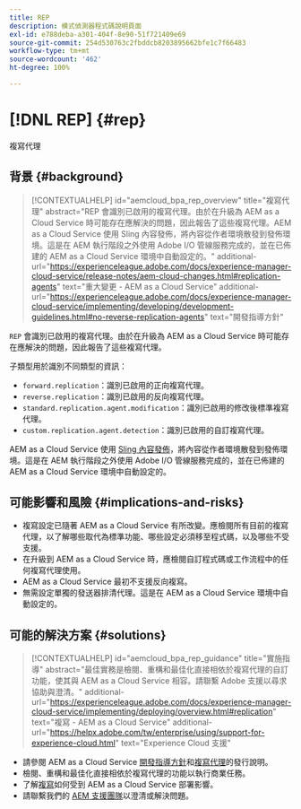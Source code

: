 ```yaml
---
title: REP
description: 模式偵測器程式碼說明頁面
exl-id: e788deba-a301-404f-8e90-51f721409e69
source-git-commit: 254d530763c2fbddcb8203895662bfe1c7f66483
workflow-type: tm+mt
source-wordcount: '462'
ht-degree: 100%

---
```


# [!DNL REP] {#rep}

複寫代理

## 背景 {#background}

>[!CONTEXTUALHELP]
>id="aemcloud_bpa_rep_overview"
>title="複寫代理"
>abstract="REP 會識別已啟用的複寫代理。由於在升級為 AEM as a Cloud Service 時可能存在應解決的問題，因此報告了這些複寫代理。AEM as a Cloud Service 使用 Sling 內容發佈，將內容從作者環境散發到發佈環境。這是在 AEM 執行階段之外使用 Adobe I/O 管線服務完成的，並在已佈建的 AEM as a Cloud Service 環境中自動設定的。"
>additional-url="https://experienceleague.adobe.com/docs/experience-manager-cloud-service/release-notes/aem-cloud-changes.html#replication-agents" text="重大變更 - AEM as a Cloud Service"
>additional-url="https://experienceleague.adobe.com/docs/experience-manager-cloud-service/implementing/developing/development-guidelines.html#no-reverse-replication-agents" text="開發指導方針"

`REP` 會識別已啟用的複寫代理。由於在升級為 AEM as a Cloud Service 時可能存在應解決的問題，因此報告了這些複寫代理。

子類型用於識別不同類型的資訊：

* `forward.replication`：識別已啟用的正向複寫代理。
* `reverse.replication`：識別已啟用的反向複寫代理。
* `standard.replication.agent.modification`：識別已啟用的修改後標準複寫代理。
* `custom.replication.agent.detection`：識別已啟用的自訂複寫代理。

AEM as a Cloud Service 使用 [Sling 內容發佈](https://sling.apache.org/documentation/bundles/content-distribution.html)，將內容從作者環境散發到發佈環境。這是在 AEM 執行階段之外使用 Adobe I/O 管線服務完成的，並在已佈建的 AEM as a Cloud Service 環境中自動設定的。

## 可能影響和風險 {#implications-and-risks}

* 複寫設定已隨著 AEM as a Cloud Service 有所改變。應檢閱所有目前的複寫代理，以了解哪些取代為標準功能、哪些設定必須移至程式碼，以及哪些不受支援。
* 在升級到 AEM as a Cloud Service 時，應檢閱自訂程式碼或工作流程中的任何複寫代理使用。
* AEM as a Cloud Service 最初不支援反向複寫。
* 無需設定單獨的發送器排清代理。這是在 AEM as a Cloud Service 環境中自動設定的。

## 可能的解決方案 {#solutions}

>[!CONTEXTUALHELP]
>id="aemcloud_bpa_rep_guidance"
>title="實施指導"
>abstract="最佳實務是檢閱、重構和最佳化直接相依於複寫代理的自訂功能，使其與 AEM as a Cloud Service 相容。請聯繫 Adobe 支援以尋求協助與澄清。"
>additional-url="https://experienceleague.adobe.com/docs/experience-manager-cloud-service/implementing/deploying/overview.html#replication" text="複寫 - AEM as a Cloud Service"
>additional-url="https://helpx.adobe.com/tw/enterprise/using/support-for-experience-cloud.html" text="Experience Cloud 支援"

* 請參閱 AEM as a Cloud Service [開發指導方針](https://experienceleague.adobe.com/docs/experience-manager-cloud-service/implementing/developing/development-guidelines.html#no-reverse-replication-agents)和[複寫代理](https://experienceleague.adobe.com/docs/experience-manager-cloud-service/release-notes/aem-cloud-changes.html#replication-agents)的發行說明。
* 檢閱、重構和最佳化直接相依於複寫代理的功能以執行商業任務。
* 了解[複寫](https://experienceleague.adobe.com/docs/experience-manager-cloud-service/implementing/deploying/overview.html#replication)如何受到 AEM as a Cloud Service 部署影響。
* 請聯繫我們的 [AEM 支援團隊](https://helpx.adobe.com/tw/enterprise/using/support-for-experience-cloud.html)以澄清或解決問題。
